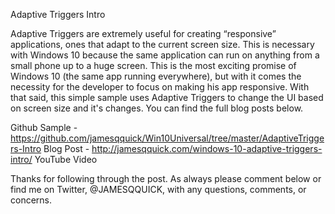Adaptive Triggers Intro

Adaptive Triggers are extremely useful for creating “responsive” applications, ones that adapt to the current screen size.  This is necessary with Windows 10 because the same application can run on anything from a small phone up to a huge screen.  This is the most exciting promise of Windows 10 (the same app running everywhere), but with it comes the necessity for the developer to focus on making his app responsive.  With that said, this simple sample uses Adaptive Triggers to change the UI based on screen size and it's changes.  You can find the full blog posts below.

Github Sample - https://github.com/jamesqquick/Win10Universal/tree/master/AdaptiveTriggers-Intro
Blog Post - http://jamesqquick.com/windows-10-adaptive-triggers-intro/
YouTube Video

Thanks for following through the post.  As always please comment below or find me on Twitter, @JAMESQQUICK, with any questions, comments, or concerns.

